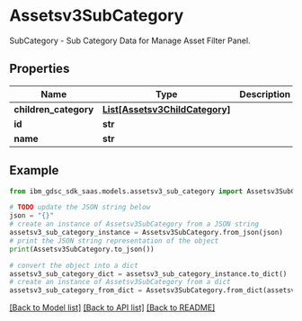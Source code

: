 # Assetsv3SubCategory

SubCategory - Sub Category Data for Manage Asset Filter Panel.

## Properties

Name | Type | Description | Notes
------------ | ------------- | ------------- | -------------
**children_category** | [**List[Assetsv3ChildCategory]**](Assetsv3ChildCategory.md) |  | [optional] 
**id** | **str** |  | [optional] 
**name** | **str** |  | [optional] 

## Example

```python
from ibm_gdsc_sdk_saas.models.assetsv3_sub_category import Assetsv3SubCategory

# TODO update the JSON string below
json = "{}"
# create an instance of Assetsv3SubCategory from a JSON string
assetsv3_sub_category_instance = Assetsv3SubCategory.from_json(json)
# print the JSON string representation of the object
print(Assetsv3SubCategory.to_json())

# convert the object into a dict
assetsv3_sub_category_dict = assetsv3_sub_category_instance.to_dict()
# create an instance of Assetsv3SubCategory from a dict
assetsv3_sub_category_from_dict = Assetsv3SubCategory.from_dict(assetsv3_sub_category_dict)
```
[[Back to Model list]](../README.md#documentation-for-models) [[Back to API list]](../README.md#documentation-for-api-endpoints) [[Back to README]](../README.md)


